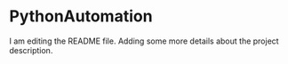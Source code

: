 # PythonAutomation
I am editing the README file. Adding some more details about the project description.
